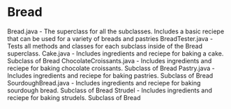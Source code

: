 # Bread

Bread.java - The superclass for all the subclasses. Includes a basic reciepe that can be used for a variety of breads and pastries
BreadTester.java - Tests all methods and classes for each subclass inside of the Bread superclass.
Cake.java - Includes ingredients and reciepe for baking a cake. Subclass of Bread
ChocolateCroissants.java - Includes ingredients and reciepe for baking chocolate croissants. Subclass of Bread
Pastry.java - Includes ingredients and reciepe for baking pastries. Subclass of Bread
SourdoughBread.java - Includes ingredients and reciepe for baking sourdough bread. Subclass of Bread
Strudel - Includes ingredients and reciepe for baking strudels. Subclass of Bread
